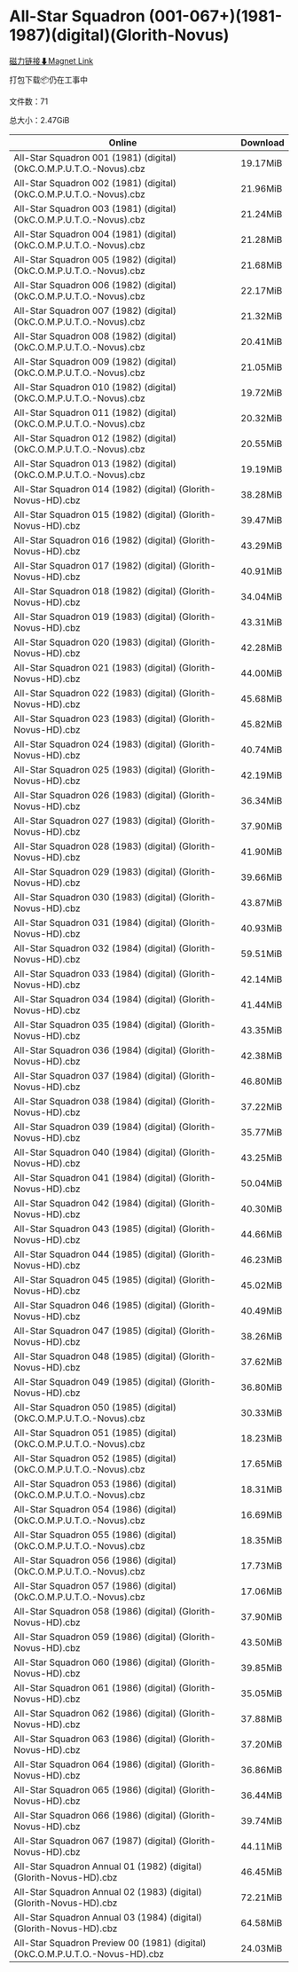 # All-Star Squadron (001-067+)(1981-1987)(digital)(Glorith-Novus)

[磁力链接⬇Magnet Link](magnet:?xt=urn:btih:fc1ff6915de553742ce757f7e1b9dcfc19a12ed2&dn=All-Star%20Squadron%20%28001-067%2B%29%281981-1987%29%28digital%29%28Glorith-Novus%29)

打包下载📦仍在工事中

文件数：71

总大小：2.47GiB

Online | Download
--- | ---
All-Star Squadron 001 (1981) (digital) (OkC.O.M.P.U.T.O.-Novus).cbz | 19.17MiB
All-Star Squadron 002 (1981) (digital) (OkC.O.M.P.U.T.O.-Novus).cbz | 21.96MiB
All-Star Squadron 003 (1981) (digital) (OkC.O.M.P.U.T.O.-Novus).cbz | 21.24MiB
All-Star Squadron 004 (1981) (digital) (OkC.O.M.P.U.T.O.-Novus).cbz | 21.28MiB
All-Star Squadron 005 (1982) (digital) (OkC.O.M.P.U.T.O.-Novus).cbz | 21.68MiB
All-Star Squadron 006 (1982) (digital) (OkC.O.M.P.U.T.O.-Novus).cbz | 22.17MiB
All-Star Squadron 007 (1982) (digital) (OkC.O.M.P.U.T.O.-Novus).cbz | 21.32MiB
All-Star Squadron 008 (1982) (digital) (OkC.O.M.P.U.T.O.-Novus).cbz | 20.41MiB
All-Star Squadron 009 (1982) (digital) (OkC.O.M.P.U.T.O.-Novus).cbz | 21.05MiB
All-Star Squadron 010 (1982) (digital) (OkC.O.M.P.U.T.O.-Novus).cbz | 19.72MiB
All-Star Squadron 011 (1982) (digital) (OkC.O.M.P.U.T.O.-Novus).cbz | 20.32MiB
All-Star Squadron 012 (1982) (digital) (OkC.O.M.P.U.T.O.-Novus).cbz | 20.55MiB
All-Star Squadron 013 (1982) (digital) (OkC.O.M.P.U.T.O.-Novus).cbz | 19.19MiB
All-Star Squadron 014 (1982) (digital) (Glorith-Novus-HD).cbz | 38.28MiB
All-Star Squadron 015 (1982) (digital) (Glorith-Novus-HD).cbz | 39.47MiB
All-Star Squadron 016 (1982) (digital) (Glorith-Novus-HD).cbz | 43.29MiB
All-Star Squadron 017 (1982) (digital) (Glorith-Novus-HD).cbz | 40.91MiB
All-Star Squadron 018 (1982) (digital) (Glorith-Novus-HD).cbz | 34.04MiB
All-Star Squadron 019 (1983) (digital) (Glorith-Novus-HD).cbz | 43.31MiB
All-Star Squadron 020 (1983) (digital) (Glorith-Novus-HD).cbz | 42.28MiB
All-Star Squadron 021 (1983) (digital) (Glorith-Novus-HD).cbz | 44.00MiB
All-Star Squadron 022 (1983) (digital) (Glorith-Novus-HD).cbz | 45.68MiB
All-Star Squadron 023 (1983) (digital) (Glorith-Novus-HD).cbz | 45.82MiB
All-Star Squadron 024 (1983) (digital) (Glorith-Novus-HD).cbz | 40.74MiB
All-Star Squadron 025 (1983) (digital) (Glorith-Novus-HD).cbz | 42.19MiB
All-Star Squadron 026 (1983) (digital) (Glorith-Novus-HD).cbz | 36.34MiB
All-Star Squadron 027 (1983) (digital) (Glorith-Novus-HD).cbz | 37.90MiB
All-Star Squadron 028 (1983) (digital) (Glorith-Novus-HD).cbz | 41.90MiB
All-Star Squadron 029 (1983) (digital) (Glorith-Novus-HD).cbz | 39.66MiB
All-Star Squadron 030 (1983) (digital) (Glorith-Novus-HD).cbz | 43.87MiB
All-Star Squadron 031 (1984) (digital) (Glorith-Novus-HD).cbz | 40.93MiB
All-Star Squadron 032 (1984) (digital) (Glorith-Novus-HD).cbz | 59.51MiB
All-Star Squadron 033 (1984) (digital) (Glorith-Novus-HD).cbz | 42.14MiB
All-Star Squadron 034 (1984) (digital) (Glorith-Novus-HD).cbz | 41.44MiB
All-Star Squadron 035 (1984) (digital) (Glorith-Novus-HD).cbz | 43.35MiB
All-Star Squadron 036 (1984) (digital) (Glorith-Novus-HD).cbz | 42.38MiB
All-Star Squadron 037 (1984) (digital) (Glorith-Novus-HD).cbz | 46.80MiB
All-Star Squadron 038 (1984) (digital) (Glorith-Novus-HD).cbz | 37.22MiB
All-Star Squadron 039 (1984) (digital) (Glorith-Novus-HD).cbz | 35.77MiB
All-Star Squadron 040 (1984) (digital) (Glorith-Novus-HD).cbz | 43.25MiB
All-Star Squadron 041 (1984) (digital) (Glorith-Novus-HD).cbz | 50.04MiB
All-Star Squadron 042 (1984) (digital) (Glorith-Novus-HD).cbz | 40.30MiB
All-Star Squadron 043 (1985) (digital) (Glorith-Novus-HD).cbz | 44.66MiB
All-Star Squadron 044 (1985) (digital) (Glorith-Novus-HD).cbz | 46.23MiB
All-Star Squadron 045 (1985) (digital) (Glorith-Novus-HD).cbz | 45.02MiB
All-Star Squadron 046 (1985) (digital) (Glorith-Novus-HD).cbz | 40.49MiB
All-Star Squadron 047 (1985) (digital) (Glorith-Novus-HD).cbz | 38.26MiB
All-Star Squadron 048 (1985) (digital) (Glorith-Novus-HD).cbz | 37.62MiB
All-Star Squadron 049 (1985) (digital) (Glorith-Novus-HD).cbz | 36.80MiB
All-Star Squadron 050 (1985) (digital) (OkC.O.M.P.U.T.O.-Novus).cbz | 30.33MiB
All-Star Squadron 051 (1985) (digital) (OkC.O.M.P.U.T.O.-Novus).cbz | 18.23MiB
All-Star Squadron 052 (1985) (digital) (OkC.O.M.P.U.T.O.-Novus).cbz | 17.65MiB
All-Star Squadron 053 (1986) (digital) (OkC.O.M.P.U.T.O.-Novus).cbz | 18.31MiB
All-Star Squadron 054 (1986) (digital) (OkC.O.M.P.U.T.O.-Novus).cbz | 16.69MiB
All-Star Squadron 055 (1986) (digital) (OkC.O.M.P.U.T.O.-Novus).cbz | 18.35MiB
All-Star Squadron 056 (1986) (digital) (OkC.O.M.P.U.T.O.-Novus).cbz | 17.73MiB
All-Star Squadron 057 (1986) (digital) (OkC.O.M.P.U.T.O.-Novus).cbz | 17.06MiB
All-Star Squadron 058 (1986) (digital) (Glorith-Novus-HD).cbz | 37.90MiB
All-Star Squadron 059 (1986) (digital) (Glorith-Novus-HD).cbz | 43.50MiB
All-Star Squadron 060 (1986) (digital) (Glorith-Novus-HD).cbz | 39.85MiB
All-Star Squadron 061 (1986) (digital) (Glorith-Novus-HD).cbz | 35.05MiB
All-Star Squadron 062 (1986) (digital) (Glorith-Novus-HD).cbz | 37.88MiB
All-Star Squadron 063 (1986) (digital) (Glorith-Novus-HD).cbz | 37.20MiB
All-Star Squadron 064 (1986) (digital) (Glorith-Novus-HD).cbz | 36.86MiB
All-Star Squadron 065 (1986) (digital) (Glorith-Novus-HD).cbz | 36.44MiB
All-Star Squadron 066 (1986) (digital) (Glorith-Novus-HD).cbz | 39.74MiB
All-Star Squadron 067 (1987) (digital) (Glorith-Novus-HD).cbz | 44.11MiB
All-Star Squadron Annual 01 (1982) (digital) (Glorith-Novus-HD).cbz | 46.45MiB
All-Star Squadron Annual 02 (1983) (digital) (Glorith-Novus-HD).cbz | 72.21MiB
All-Star Squadron Annual 03 (1984) (digital) (Glorith-Novus-HD).cbz | 64.58MiB
All-Star Squadron Preview 00 (1981) (digital) (OkC.O.M.P.U.T.O.-Novus-HD).cbz | 24.03MiB